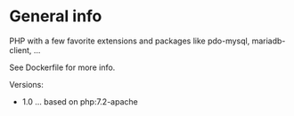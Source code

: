 # General info

PHP with a few favorite extensions and packages like pdo-mysql, mariadb-client, ...

See Dockerfile for more info.

Versions:

* 1.0 ... based on php:7.2-apache

